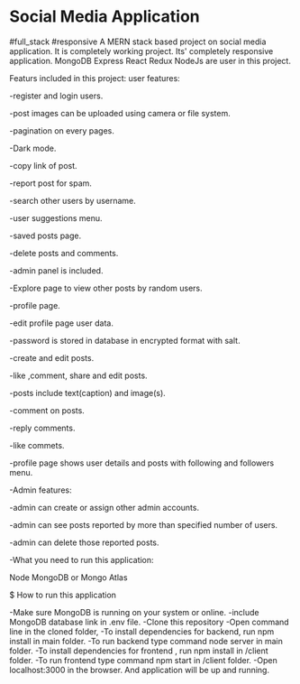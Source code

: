 # Social Media Application
#full_stack #responsive 
A MERN stack based project on social media application. It is completely working project. Its' completely responsive application. MongoDB Express React Redux NodeJs are user in this project.

Featurs included in this project:
user features:

-register and login users.

-post images can be uploaded using camera or file system.

-pagination on every pages.

-Dark mode.

-copy link of post.

-report post for spam.

-search other users by username.

-user suggestions menu.

-saved posts page.

-delete posts and comments.

-admin panel is included.

-Explore page to view other posts by random users.

-profile page.

-edit profile page user data.

-password is stored in database in encrypted format with salt.

-create and edit posts.

-like ,comment, share and edit posts.

-posts include text(caption) and image(s).

-comment on posts.

-reply comments.

-like commets.

-profile page shows user details and posts with following and followers menu.

-Admin features:

-admin can create or assign other admin accounts.

-admin can see posts reported by more than specified number of users.

-admin can delete those reported posts.

-What you need to run this application:

Node
MongoDB or Mongo Atlas

$ How to run this application

-Make sure MongoDB is running on your system or online.
-include MongoDB database link in .env file.
-Clone this repository
-Open command line in the cloned folder,
-To install dependencies for backend, run npm install in main folder.
-To run backend type command node server in main folder.
-To install dependencies for frontend , run npm install in /client folder.
-To run frontend type command npm start in /client folder.
-Open localhost:3000 in the browser. And application will be up and running. 
